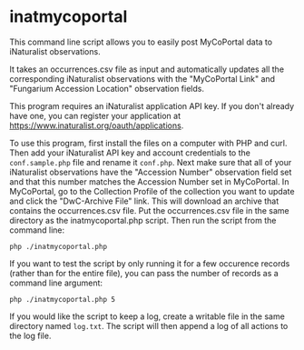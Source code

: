 # inatmycoportal
This command line script allows you to easily post MyCoPortal data to iNaturalist observations.

It takes an occurrences.csv file as input and automatically updates all the corresponding iNaturalist observations with the "MyCoPortal Link" and "Fungarium Accession Location" observation fields.

This program requires an iNaturalist application API key. If you don't already have one, you can register your application at https://www.inaturalist.org/oauth/applications.

To use this program, first install the files on a computer with PHP and curl. Then add your iNaturalist API key and account credentials to the `conf.sample.php` file and rename it `conf.php`. Next make sure that all of your iNaturalist observations have the "Accession Number" observation field set and that this number matches the Accession Number set in MyCoPortal. In MyCoPortal, go to the Collection Profile of the collection you want to update and click the "DwC-Archive File" link. This will download an archive that contains the occurrences.csv file. Put the occurrences.csv file in the same directory as the inatmycoportal.php script. Then run the script from the command line:
```
php ./inatmycoportal.php
```
If you want to test the script by only running it for a few occurence records (rather than for the entire file), you can pass the number of records as a command line argument:
```
php ./inatmycoportal.php 5
```
If you would like the script to keep a log, create a writable file in the same directory named `log.txt`. The script will then append a log of all actions to the log file.
